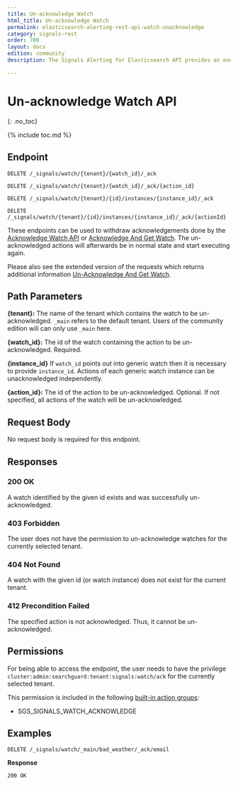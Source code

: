 ```yaml
---
title: Un-acknowledge Watch
html_title: Un-acknowledge Watch
permalink: elasticsearch-alerting-rest-api-watch-unacknowledge
category: signals-rest
order: 700
layout: docs
edition: community
description: The Signals Alerting for Elasticsearch API provides an endpoint for un-acknowledging a watch to move it back to the initial state

---
```


<!--- Copyright 2022 floragunn GmbH -->

# Un-acknowledge Watch API
{: .no_toc}

{% include toc.md %}



## Endpoint

```
DELETE /_signals/watch/{tenant}/{watch_id}/_ack
```

```
DELETE /_signals/watch/{tenant}/{watch_id}/_ack/{action_id}
```

```
DELETE /_signals/watch/{tenant}/{id}/instances/{instance_id}/_ack
```

```
DELETE /_signals/watch/{tenant}/{id}/instances/{instance_id}/_ack/{actionId}
```

These endpoints can be used to withdraw acknowledgements done by the [Acknowledge Watch API](rest_api_watch_acknowledge.md) or [Acknowledge And Get Watch](rest_api_watch_acknowledge_and_get.md). The un-acknowledged actions will afterwards be in normal state and start executing again.

Please also see the extended version of the requests which returns additional information [Un-Acknowledge And Get Watch](./rest_api_watch_unacknowledge_and_get.md).


## Path Parameters

**{tenant}:** The name of the tenant which contains the watch to be un-acknowledged. `_main` refers to the default tenant. Users of the community edition will can only use `_main` here.

**{watch_id}:** The id of the watch containing the action to be un-acknowledged. Required.

**{instance_id}** If `watch_id` points out into generic watch then it is necessary to provide `instance_id`. Actions of each generic watch instance can be unacknowledged independently.

**{action_id}:** The id of the action to be un-acknowledged. Optional. If not specified, all actions of the watch will be un-acknowledged.

## Request Body

No request body is required for this endpoint.

## Responses

### 200 OK

A watch identified by the given id exists and was successfully un-acknowledged.

### 403 Forbidden

The user does not have the permission to un-acknowledge watches for the currently selected tenant. 

### 404 Not Found

A watch with the given id (or watch instance) does not exist for the current tenant.

### 412 Precondition Failed

The specified action is not acknowledged. Thus, it cannot be un-acknowledged.

## Permissions

For being able to access the endpoint, the user needs to have the privilege `cluster:admin:searchguard:tenant:signals:watch/ack` for the currently selected tenant.

This permission is included in the following [built-in action groups](security_permissions.md):

* SGS\_SIGNALS\_WATCH\_ACKNOWLEDGE

## Examples


```
DELETE /_signals/watch/_main/bad_weather/_ack/email
```

**Response**

```
200 OK
``` 

